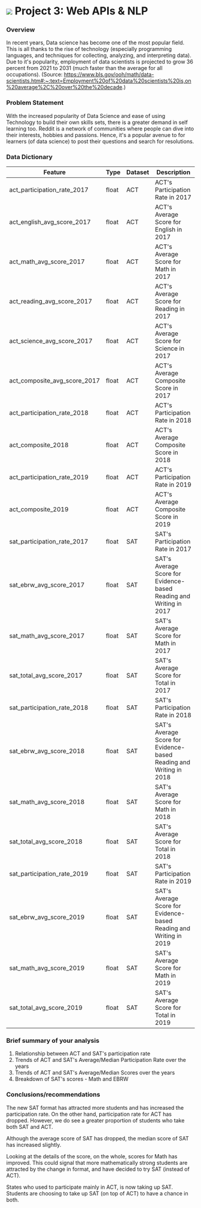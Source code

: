 # ![](https://ga-dash.s3.amazonaws.com/production/assets/logo-9f88ae6c9c3871690e33280fcf557f33.png) Project 3: Web APIs & NLP

### Overview
In recent years, Data science has become one of the most popular field. This is all thanks to the rise of technology (especially programming languages, and techniques for collecting, analyzing, and interpreting data). Due to it's popularity, employment of data scientists is projected to grow 36 percent from 2021 to 2031 (much faster than the average for all occupations).
(Source: https://www.bls.gov/ooh/math/data-scientists.htm#:~:text=Employment%20of%20data%20scientists%20is,on%20average%2C%20over%20the%20decade.)

### Problem Statement
With the increased popularity of Data Science and ease of using Technology to build their own skills sets, there is a greater demand in self learning too. Reddit is a network of communities where people can dive into their interests, hobbies and passions. Hence, it's a popular avenue to for learners (of data science) to post their questions and search for resolutions. 

### Data Dictionary
|Feature|Type|Dataset|Description|
|---|---|---|---|
|act_participation_rate_2017|float|ACT|ACT's Participation Rate in 2017|
|act_english_avg_score_2017|float|ACT|ACT's Average Score for English in 2017| 
|act_math_avg_score_2017|float|ACT|ACT's Average Score for Math in 2017| 
|act_reading_avg_score_2017|float|ACT|ACT's Average Score for Reading in 2017| 
|act_science_avg_score_2017|float|ACT|ACT's Average Score for Science in 2017|
|act_composite_avg_score_2017|float|ACT|ACT's Average Composite Score in 2017| 
|act_participation_rate_2018|float|ACT|ACT's Participation Rate in 2018|
|act_composite_2018|float|ACT|ACT's Average Composite Score in 2018| 
|act_participation_rate_2019|float|ACT|ACT's Participation Rate in 2019|
|act_composite_2019|float|ACT|ACT's Average Composite Score in 2019|
|sat_participation_rate_2017|float|SAT|SAT's Participation Rate in 2017|
|sat_ebrw_avg_score_2017|float|SAT|SAT's Average Score for Evidence-based Reading and Writing in 2017| 
|sat_math_avg_score_2017|float|SAT|SAT's Average Score for Math in 2017| 
|sat_total_avg_score_2017|float|SAT|SAT's Average Score for Total in 2017| 
|sat_participation_rate_2018|float|SAT|SAT's Participation Rate in 2018|
|sat_ebrw_avg_score_2018|float|SAT|SAT's Average Score for Evidence-based Reading and Writing in 2018| 
|sat_math_avg_score_2018|float|SAT|SAT's Average Score for Math in 2018| 
|sat_total_avg_score_2018|float|SAT|SAT's Average Score for Total in 2018|
|sat_participation_rate_2019|float|SAT|SAT's Participation Rate in 2019|
|sat_ebrw_avg_score_2019|float|SAT|SAT's Average Score for Evidence-based Reading and Writing in 2019| 
|sat_math_avg_score_2019|float|SAT|SAT's Average Score for Math in 2019| 
|sat_total_avg_score_2019|float|SAT|SAT's Average Score for Total in 2019| 


### Brief summary of your analysis
1. Relationship between ACT and SAT's participation rate
2. Trends of ACT and SAT's Average/Median Participation Rate over the years
3. Trends of ACT and SAT's Average/Median Scores over the years
4. Breakdown of SAT's scores - Math and EBRW


### Conclusions/recommendations
The new SAT format has attracted more students and has increased the participation rate. 
On the other hand, participation rate for ACT has dropped.
However, we do see a greater proportion of students who take both SAT and ACT.

Although the average score of SAT has dropped, the median score of SAT has increased slightly.

Looking at the details of the score, on the whole, scores for Math has improved. 
This could signal that more mathematically strong students are attracted by the change in format, and have decided to try SAT (instead of ACT). 

States who used to participate mainly in ACT, is now taking up SAT. Students are choosing to take up SAT (on top of ACT) to have a chance in both. 
